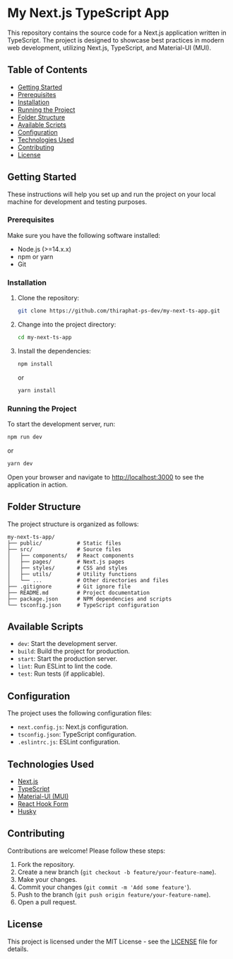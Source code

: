 
# My Next.js TypeScript App

This repository contains the source code for a Next.js application written in TypeScript. The project is designed to showcase best practices in modern web development, utilizing Next.js, TypeScript, and Material-UI (MUI).

## Table of Contents

- [Getting Started](#getting-started)
- [Prerequisites](#prerequisites)
- [Installation](#installation)
- [Running the Project](#running-the-project)
- [Folder Structure](#folder-structure)
- [Available Scripts](#available-scripts)
- [Configuration](#configuration)
- [Technologies Used](#technologies-used)
- [Contributing](#contributing)
- [License](#license)

## Getting Started

These instructions will help you set up and run the project on your local machine for development and testing purposes.

### Prerequisites

Make sure you have the following software installed:

- Node.js (>=14.x.x)
- npm or yarn
- Git

### Installation

1. Clone the repository:
    ```bash
    git clone https://github.com/thiraphat-ps-dev/my-next-ts-app.git
    ```
2. Change into the project directory:
    ```bash
    cd my-next-ts-app
    ```
3. Install the dependencies:
    ```bash
    npm install
    ```
    or
    ```bash
    yarn install
    ```

### Running the Project

To start the development server, run:

```bash
npm run dev
```
or
```bash
yarn dev
```

Open your browser and navigate to [http://localhost:3000](http://localhost:3000) to see the application in action.

## Folder Structure

The project structure is organized as follows:

```plaintext
my-next-ts-app/
├── public/           # Static files
├── src/              # Source files
│   ├── components/   # React components
│   ├── pages/        # Next.js pages
│   ├── styles/       # CSS and styles
│   ├── utils/        # Utility functions
│   └── ...           # Other directories and files
├── .gitignore        # Git ignore file
├── README.md         # Project documentation
├── package.json      # NPM dependencies and scripts
└── tsconfig.json     # TypeScript configuration
```

## Available Scripts

- `dev`: Start the development server.
- `build`: Build the project for production.
- `start`: Start the production server.
- `lint`: Run ESLint to lint the code.
- `test`: Run tests (if applicable).

## Configuration

The project uses the following configuration files:

- `next.config.js`: Next.js configuration.
- `tsconfig.json`: TypeScript configuration.
- `.eslintrc.js`: ESLint configuration.

## Technologies Used

- [Next.js](https://nextjs.org/)
- [TypeScript](https://www.typescriptlang.org/)
- [Material-UI (MUI)](https://mui.com/)
- [React Hook Form](https://react-hook-form.com/)
- [Husky](https://github.com/typicode/husky)

## Contributing

Contributions are welcome! Please follow these steps:

1. Fork the repository.
2. Create a new branch (`git checkout -b feature/your-feature-name`).
3. Make your changes.
4. Commit your changes (`git commit -m 'Add some feature'`).
5. Push to the branch (`git push origin feature/your-feature-name`).
6. Open a pull request.

## License

This project is licensed under the MIT License - see the [LICENSE](LICENSE) file for details.

